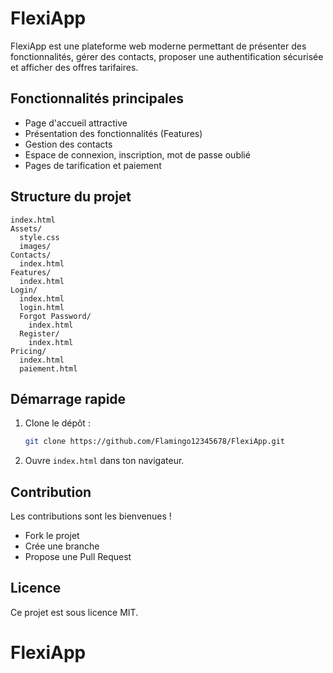 # FlexiApp

FlexiApp est une plateforme web moderne permettant de présenter des fonctionnalités, gérer des contacts, proposer une authentification sécurisée et afficher des offres tarifaires.

## Fonctionnalités principales
- Page d'accueil attractive
- Présentation des fonctionnalités (Features)
- Gestion des contacts
- Espace de connexion, inscription, mot de passe oublié
- Pages de tarification et paiement

## Structure du projet
```
index.html
Assets/
  style.css
  images/
Contacts/
  index.html
Features/
  index.html
Login/
  index.html
  login.html
  Forgot Password/
    index.html
  Register/
    index.html
Pricing/
  index.html
  paiement.html
```

## Démarrage rapide
1. Clone le dépôt :
   ```sh
   git clone https://github.com/Flamingo12345678/FlexiApp.git
   ```
2. Ouvre `index.html` dans ton navigateur.

## Contribution
Les contributions sont les bienvenues !
- Fork le projet
- Crée une branche
- Propose une Pull Request

## Licence
Ce projet est sous licence MIT.
# FlexiApp
